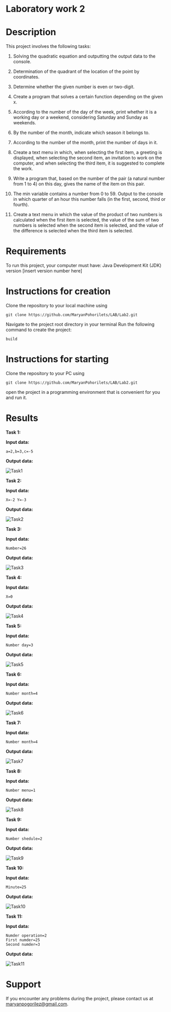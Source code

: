 # Laboratory work 2

# Description
This project involves the following tasks:

1. Solving the quadratic equation and outputting the output data to the console.

2. Determination of the quadrant of the location of the point by coordinates.

3. Determine whether the given number is even or two-digit.

4. Create a program that solves a certain function depending on the given x.

5. According to the number of the day of the week, print whether it is a working day or a weekend, considering Saturday and Sunday as weekends.

6. By the number of the month, indicate which season it belongs to.

7. According to the number of the month, print the number of days in it.

8. Create a text menu in which, when selecting the first item, a greeting is displayed, when selecting the second item, an invitation to work on the computer, and when selecting the third item, it is suggested to complete the work.

9. Write a program that, based on the number of the pair (a natural number from 1 to 4) on this day, gives the name of the item on this pair.

10. The min variable contains a number from 0 to 59. Output to the console in which quarter of an hour this number falls (in the first, second, third or fourth).

11. Create a text menu in which the value of the product of two numbers is calculated when the first item is selected, the value of the sum of two numbers is selected when the second item is selected, and the value of the difference is selected when the third item is selected.


# Requirements
To run this project, your computer must have:
Java Development Kit (JDK) version [insert version number here]

# Instructions for creation
Clone the repository to your local machine using
```
git clone https://github.com/MaryanPohorilets/LAB/Lab2.git
```
Navigate to the project root directory in your terminal
Run the following command to create the project:
```
build
```

# Instructions for starting
Clone the repository to your PC using
```
git clone https://github.com/MaryanPohorilets/LAB/Lab2.git
```
open the project in a programming environment that is convenient for you and run it.
# Results
__Task 1:__

__Input data:__

```
a=2,b=3,c=-5
```

__Output data:__

![Task1](https://github.com/MaryanPohorilets/LAB/blob/main/Lab2/images/Task1.png)

__Task 2:__

__Input data:__

```
X=-2 Y=-3
```

__Output data:__

![Task2](https://github.com/MaryanPohorilets/LAB/blob/main/Lab2/images/Task2.png)

__Task 3:__

__Input data:__

```
Number=26
```

__Output data:__

![Task3](https://github.com/MaryanPohorilets/LAB/blob/main/Lab2/images/Task3.png)

__Task 4:__

__Input data:__

```
X=0
```

__Output data:__

![Task4](https://github.com/MaryanPohorilets/LAB/blob/main/Lab2/images/Task4.png)

__Task 5:__

__Input data:__

```
Number day=3
```

__Output data:__

![Task5](https://github.com/MaryanPohorilets/LAB/blob/main/Lab2/images/Task5.png)

__Task 6:__

__Input data:__

```
Number month=4
```

__Output data:__

![Task6](https://github.com/MaryanPohorilets/LAB/blob/main/Lab2/images/Task6.png)

__Task 7:__

__Input data:__

```
Number month=4
```

__Output data:__

![Task7](https://github.com/MaryanPohorilets/LAB/blob/main/Lab2/images/Task7.png)

__Task 8:__

__Input data:__

```
Number menu=1
```

__Output data:__

![Task8](https://github.com/MaryanPohorilets/LAB/blob/main/Lab2/images/Task8.png)

__Task 9:__

__Input data:__

```
Number shedule=2
```

__Output data:__

![Task9](https://github.com/MaryanPohorilets/LAB/blob/main/Lab2/images/Task9.png)

__Task 10:__

__Input data:__

```
Minute=25
```

__Output data:__

![Task10](https://github.com/MaryanPohorilets/LAB/blob/main/Lab2/images/Task10.png)

__Task 11:__

__Input data:__

```
Numder operation=2
First numder=25 
Second numder=3 
```

__Output data:__

![Task11](https://github.com/MaryanPohorilets/LAB/blob/main/Lab2/images/Task11.png)

# Support
If you encounter any problems during the project, please contact us at maryanpogorilez@gmail.com.
